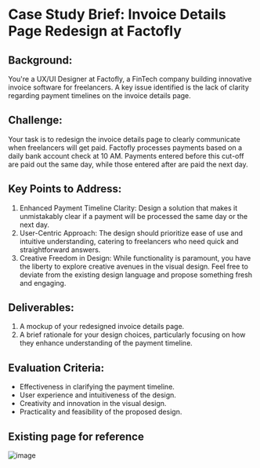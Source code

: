 # Case Study Brief: Invoice Details Page Redesign at Factofly

## Background:
You're a UX/UI Designer at Factofly, a FinTech company building innovative invoice software for freelancers. A key issue identified is the lack of clarity regarding payment timelines on the invoice details page.

## Challenge:
Your task is to redesign the invoice details page to clearly communicate when freelancers will get paid. Factofly processes payments based on a daily bank account check at 10 AM. Payments entered before this cut-off are paid out the same day, while those entered after are paid the next day.

## Key Points to Address:

1. Enhanced Payment Timeline Clarity: Design a solution that makes it unmistakably clear if a payment will be processed the same day or the next day.
2. User-Centric Approach: The design should prioritize ease of use and intuitive understanding, catering to freelancers who need quick and straightforward answers.
3. Creative Freedom in Design: While functionality is paramount, you have the liberty to explore creative avenues in the visual design. Feel free to deviate from the existing design language and propose something fresh and engaging.

## Deliverables:

1. A mockup of your redesigned invoice details page.
2. A brief rationale for your design choices, particularly focusing on how they enhance understanding of the payment timeline.

## Evaluation Criteria:

- Effectiveness in clarifying the payment timeline.
- User experience and intuitiveness of the design.
- Creativity and innovation in the visual design.
- Practicality and feasibility of the proposed design.

## Existing page for reference
![image](https://github.com/FactoFly/ux-case-study/assets/104838081/202b088f-a052-4c8f-9c27-9e4bb5b10faa)

